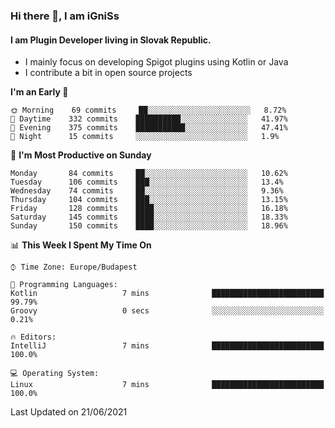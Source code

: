 ### Hi there 👋, I am iGniSs

#### I am Plugin Developer living in Slovak Republic.
- I mainly focus on developing Spigot plugins using Kotlin or Java
- I contribute a bit in open source projects

<!--START_SECTION:waka-->
**I'm an Early 🐤** 

```text
🌞 Morning    69 commits     ██░░░░░░░░░░░░░░░░░░░░░░░   8.72% 
🌆 Daytime    332 commits    ██████████░░░░░░░░░░░░░░░   41.97% 
🌃 Evening    375 commits    ███████████░░░░░░░░░░░░░░   47.41% 
🌙 Night      15 commits     ░░░░░░░░░░░░░░░░░░░░░░░░░   1.9%

```
📅 **I'm Most Productive on Sunday** 

```text
Monday       84 commits     ██░░░░░░░░░░░░░░░░░░░░░░░   10.62% 
Tuesday      106 commits    ███░░░░░░░░░░░░░░░░░░░░░░   13.4% 
Wednesday    74 commits     ██░░░░░░░░░░░░░░░░░░░░░░░   9.36% 
Thursday     104 commits    ███░░░░░░░░░░░░░░░░░░░░░░   13.15% 
Friday       128 commits    ████░░░░░░░░░░░░░░░░░░░░░   16.18% 
Saturday     145 commits    ████░░░░░░░░░░░░░░░░░░░░░   18.33% 
Sunday       150 commits    ████░░░░░░░░░░░░░░░░░░░░░   18.96%

```


📊 **This Week I Spent My Time On** 

```text
⌚︎ Time Zone: Europe/Budapest

💬 Programming Languages: 
Kotlin                   7 mins              █████████████████████████   99.79% 
Groovy                   0 secs              ░░░░░░░░░░░░░░░░░░░░░░░░░   0.21%

🔥 Editors: 
IntelliJ                 7 mins              █████████████████████████   100.0%

💻 Operating System: 
Linux                    7 mins              █████████████████████████   100.0%

```


 Last Updated on 21/06/2021
<!--END_SECTION:waka-->